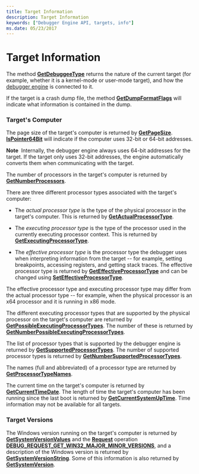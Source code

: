 ```yaml
---
title: Target Information
description: Target Information
keywords: ["Debugger Engine API, targets, info"]
ms.date: 05/23/2017
---
```


# Target Information


The method [**GetDebuggeeType**](/windows-hardware/drivers/ddi/dbgeng/nf-dbgeng-idebugcontrol3-getdebuggeetype) returns the nature of the current target (for example, whether it is a kernel-mode or user-mode target), and how the [debugger engine](introduction.md#debugger-engine) is connected to it.

If the target is a crash dump file, the method [**GetDumpFormatFlags**](/windows-hardware/drivers/ddi/dbgeng/nf-dbgeng-idebugcontrol3-getdumpformatflags) will indicate what information is contained in the dump.

### <span id="target_s_computer"></span><span id="TARGET_S_COMPUTER"></span>Target's Computer

The page size of the target's computer is returned by [**GetPageSize**](/windows-hardware/drivers/ddi/dbgeng/nf-dbgeng-idebugcontrol3-getpagesize). [**IsPointer64Bit**](/windows-hardware/drivers/ddi/dbgeng/nf-dbgeng-idebugcontrol3-ispointer64bit) will indicate if the computer uses 32-bit or 64-bit addresses.

**Note**  Internally, the debugger engine always uses 64-bit addresses for the target. If the target only uses 32-bit addresses, the engine automatically converts them when communicating with the target.

 

The number of processors in the target's computer is returned by [**GetNumberProcessors**](/windows-hardware/drivers/ddi/dbgeng/nf-dbgeng-idebugcontrol3-getnumberprocessors).

There are three different processor types associated with the target's computer:

-   The *actual processor type* is the type of the physical processor in the target's computer. This is returned by [**GetActualProcessorType**](/windows-hardware/drivers/ddi/dbgeng/nf-dbgeng-idebugcontrol3-getactualprocessortype).

-   The *executing processor type* is the type of the processor used in the currently executing processor context. This is returned by [**GetExecutingProcessorType**](/windows-hardware/drivers/ddi/dbgeng/nf-dbgeng-idebugcontrol3-getexecutingprocessortype).

-   The *effective processor type* is the processor type the debugger uses when interpreting information from the target -- for example, setting breakpoints, accessing registers, and getting stack traces. The effective processor type is returned by [**GetEffectiveProcessorType**](/windows-hardware/drivers/ddi/dbgeng/nf-dbgeng-idebugcontrol3-geteffectiveprocessortype) and can be changed using [**SetEffectiveProcessorType**](/windows-hardware/drivers/ddi/dbgeng/nf-dbgeng-idebugcontrol3-seteffectiveprocessortype).

The effective processor type and executing processor type may differ from the actual processor type -- for example, when the physical processor is an x64 processor and it is running in x86 mode.

The different executing processor types that are supported by the physical processor on the target's computer are returned by [**GetPossibleExecutingProcessorTypes**](/windows-hardware/drivers/ddi/dbgeng/nf-dbgeng-idebugcontrol3-getpossibleexecutingprocessortypes). The number of these is returned by [**GetNumberPossibleExecutingProcessorTypes**](/windows-hardware/drivers/ddi/dbgeng/nf-dbgeng-idebugcontrol3-getnumberpossibleexecutingprocessortypes).

The list of processor types that is supported by the debugger engine is returned by [**GetSupportedProcessorTypes**](/windows-hardware/drivers/ddi/dbgeng/nf-dbgeng-idebugcontrol3-getsupportedprocessortypes). The number of supported processor types is returned by [**GetNumberSupportedProcessorTypes**](/windows-hardware/drivers/ddi/dbgeng/nf-dbgeng-idebugcontrol3-getnumbersupportedprocessortypes).

The names (full and abbreviated) of a processor type are returned by [**GetProcessorTypeNames**](/windows-hardware/drivers/ddi/dbgeng/nf-dbgeng-idebugcontrol3-getprocessortypenames).

The current time on the target's computer is returned by [**GetCurrentTimeDate**](/windows-hardware/drivers/ddi/dbgeng/nf-dbgeng-idebugcontrol3-getcurrenttimedate). The length of time the target's computer has been running since the last boot is returned by [**GetCurrentSystemUpTime**](/windows-hardware/drivers/ddi/dbgeng/nf-dbgeng-idebugcontrol3-getcurrentsystemuptime). Time information may not be available for all targets.

### <span id="target_versions"></span><span id="TARGET_VERSIONS"></span>Target Versions

The Windows version running on the target's computer is returned by [**GetSystemVersionValues**](/windows-hardware/drivers/ddi/dbgeng/nf-dbgeng-idebugcontrol4-getsystemversionvalues) and the [**Request**](/windows-hardware/drivers/ddi/dbgeng/nf-dbgeng-idebugadvanced3-request) operation [**DEBUG\_REQUEST\_GET\_WIN32\_MAJOR\_MINOR\_VERSIONS**](debug-request-get-win32-major-minor-versions.md), and a description of the Windows version is returned by [**GetSystemVersionString**](/windows-hardware/drivers/ddi/dbgeng/nf-dbgeng-idebugcontrol4-getsystemversionstring). Some of this information is also returned by [**GetSystemVersion**](/windows-hardware/drivers/ddi/dbgeng/nf-dbgeng-idebugcontrol3-getsystemversion).

 

